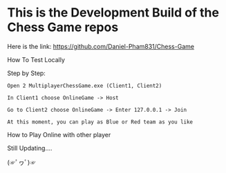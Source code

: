 # This is the Development Build of the Chess Game repos

Here is the link: https://github.com/Daniel-Pham831/Chess-Game

How To Test Locally

Step by Step:

    Open 2 MultiplayerChessGame.exe (Client1, Client2)
  
    In Client1 choose OnlineGame -> Host
  
    Go to Client2 choose OnlineGame -> Enter 127.0.0.1 -> Join
  
    At this moment, you can play as Blue or Red team as you like

How to Play Online with other player

Still Updating....

(☞ﾟヮﾟ)☞
